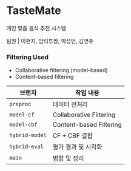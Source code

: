 # TasteMate
개인 맞춤 음식 추천 시스템
  
팀원 | 이현지, 팜티투짱, 박성언, 김연주

### **Filtering Used**  
* Collaborative filtering (model-based)
* Content-based filtering

| 브랜치           | 작업 내용                   |
| --------------- | ----------------------- |
| `preproc`     | 데이터 전처리             |
| `model-cf`      | Collaborative Filtering |
| `model-cbf`     | Content-based Filtering |
| `hybrid-model`     | CF + CBF 결합 |
| `hybrid-eval` | 평가 결과 및 시각화             |
| `main`          | 병합 및 정리             |